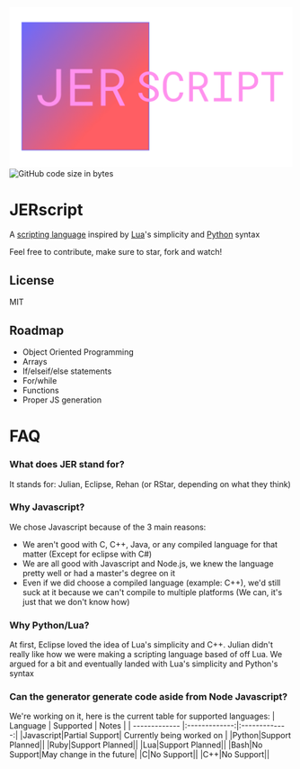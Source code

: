 ![Thumbnail](https://github.com/EclipseLikesSpace/JERscript/blob/master/images/jerscript%20thumb.png)
![GitHub code size in bytes](https://img.shields.io/github/languages/code-size/EclipseLikesSpace/JERscript?style=flat-square)
# JERscript
A [scripting language](https://www.google.com/search?q=scripting+language) inspired by [Lua](https://github.com/lua/lua)'s simplicity and [Python](https://www.python.org/) syntax

Feel free to contribute, make sure to star, fork and watch!

## License
MIT

## Roadmap
- Object Oriented Programming
- Arrays
- If/elseif/else statements
- For/while
- Functions
- Proper JS generation

# FAQ
### What does JER stand for?
It stands for: Julian, Eclipse, Rehan (or RStar, depending on what they think)

### Why Javascript?
We chose Javascript because of the 3 main reasons:
- We aren't good with C, C++, Java, or any compiled language for that matter (Except for eclipse with C#)
- We are all good with Javascript and Node.js, we knew the language pretty well or had a master's degree on it
- Even if we did choose a compiled language (example: C++), we'd still suck at it because we can't compile to multiple platforms (We can, it's just that we don't know how)

### Why Python/Lua?
At first, Eclipse loved the idea of Lua's simplicity and C++. Julian didn't really like how we were making a scripting language based of off Lua. We argued for a bit and eventually landed with Lua's simplicity and Python's syntax

### Can the generator generate code aside from Node Javascript?
We're working on it, here is the current table for supported languages:
| Language  | Supported | Notes |
| ------------- |:-------------:|:-------------:|
|Javascript|Partial Support| Currently being worked on |
|Python|Support Planned||
|Ruby|Support Planned||
|Lua|Support Planned||
|Bash|No Support|May change in the future|
|C|No Support||
|C++|No Support||
